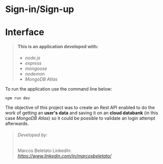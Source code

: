 # Sign-in/Sign-up


# Interface

> #### This is an application developed with:
> - *node.js*
> - *express*
> - *mongoose*
> - *nodemon*
> - *MongoDB Atlas*


To run the application use the command line below:

```
npm run dev
```


The objective of this project was to create an Rest API enabled to do the work of getting an **user's data** and saving it on an **cloud databank** (in this case *MongoDB Atlas*) so it could be possible to validate an login attempt afterwards.

> ###### Developed by:
> Marcos Beletato
> LinkedIn: *https://www.linkedin.com/in/marcosbeletato/*